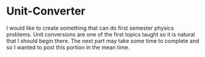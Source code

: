 # Unit-Converter

I would like to create something that can do first semester physics problems. Unit conversions are one of the first topics taught so it is natural that I should begin there. The next part may take some time to complete and so I wanted to post this portion in the mean time.
